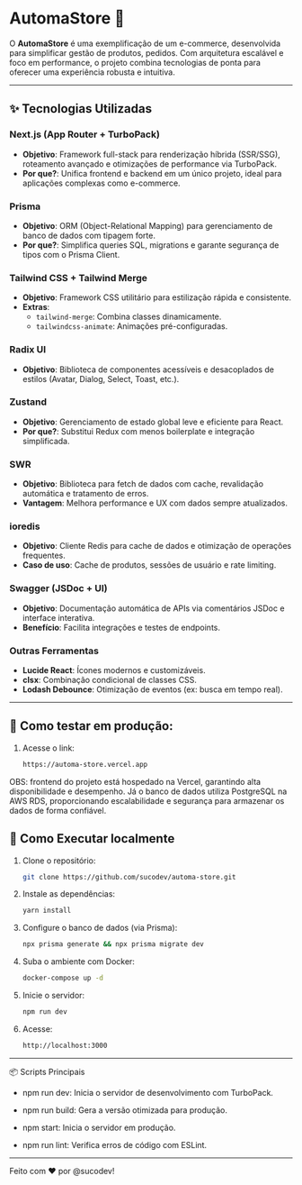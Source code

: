 # AutomaStore 🚀

O **AutomaStore** é uma exemplificação de um e-commerce, desenvolvida para simplificar gestão de produtos, pedidos. Com arquitetura escalável e foco em performance, o projeto combina tecnologias de ponta para oferecer uma experiência robusta e intuitiva.

---

## ✨ Tecnologias Utilizadas

### **Next.js (App Router + TurboPack)**

- **Objetivo**: Framework full-stack para renderização híbrida (SSR/SSG), roteamento avançado e otimizações de performance via TurboPack.
- **Por que?**: Unifica frontend e backend em um único projeto, ideal para aplicações complexas como e-commerce.

### **Prisma**

- **Objetivo**: ORM (Object-Relational Mapping) para gerenciamento de banco de dados com tipagem forte.
- **Por que?**: Simplifica queries SQL, migrations e garante segurança de tipos com o Prisma Client.

### **Tailwind CSS + Tailwind Merge**

- **Objetivo**: Framework CSS utilitário para estilização rápida e consistente.
- **Extras**:
  - `tailwind-merge`: Combina classes dinamicamente.
  - `tailwindcss-animate`: Animações pré-configuradas.

### **Radix UI**

- **Objetivo**: Biblioteca de componentes acessíveis e desacoplados de estilos (Avatar, Dialog, Select, Toast, etc.).

### **Zustand**

- **Objetivo**: Gerenciamento de estado global leve e eficiente para React.
- **Por que?**: Substitui Redux com menos boilerplate e integração simplificada.

### **SWR**

- **Objetivo**: Biblioteca para fetch de dados com cache, revalidação automática e tratamento de erros.
- **Vantagem**: Melhora performance e UX com dados sempre atualizados.

### **ioredis**

- **Objetivo**: Cliente Redis para cache de dados e otimização de operações frequentes.
- **Caso de uso**: Cache de produtos, sessões de usuário e rate limiting.

### **Swagger (JSDoc + UI)**

- **Objetivo**: Documentação automática de APIs via comentários JSDoc e interface interativa.
- **Benefício**: Facilita integrações e testes de endpoints.

### **Outras Ferramentas**

- **Lucide React**: Ícones modernos e customizáveis.
- **clsx**: Combinação condicional de classes CSS.
- **Lodash Debounce**: Otimização de eventos (ex: busca em tempo real).

---
## 🚀 Como testar em produção:
1. Acesse o link:
   ```bash
   https://automa-store.vercel.app
   
   ```

OBS: frontend do projeto está hospedado na Vercel, garantindo alta disponibilidade e desempenho. Já o banco de dados utiliza PostgreSQL na AWS RDS, proporcionando escalabilidade e segurança para armazenar os dados de forma confiável.


## 🚀 Como Executar localmente

1. Clone o repositório:
   ```bash
   git clone https://github.com/sucodev/automa-store.git

   ```
2. Instale as dependências:

   ```bash
   yarn install

   ```

3. Configure o banco de dados (via Prisma):
   ```bash
   npx prisma generate && npx prisma migrate dev

   ```
4. Suba o ambiente com Docker:

   ```bash
   docker-compose up -d

   ```

5. Inicie o servidor:
   ```bash
   npm run dev

   ```
6. Acesse:
   ```bash
   http://localhost:3000

   ```

---

📦 Scripts Principais

- npm run dev: Inicia o servidor de desenvolvimento com TurboPack.

- npm run build: Gera a versão otimizada para produção.

- npm start: Inicia o servidor em produção.

- npm run lint: Verifica erros de código com ESLint.

---

Feito com ❤️ por @sucodev!
